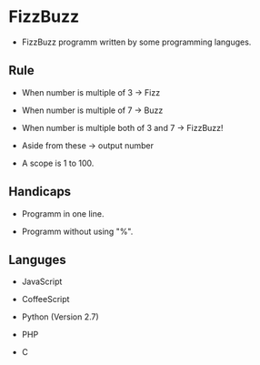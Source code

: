 # FizzBuzz

* FizzBuzz programm written by some programming languges.

## Rule

* When number is multiple of 3 -> Fizz

* When number is multiple of 7 -> Buzz

* When number is multiple both of 3 and 7 -> FizzBuzz!

* Aside from these -> output number

* A scope is 1 to 100.

## Handicaps

* Programm in one line.

* Programm without using "%".

## Languges

* JavaScript

* CoffeeScript

* Python (Version 2.7)

* PHP

* C
